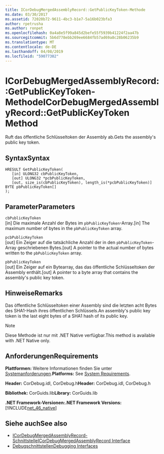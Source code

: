```yaml
---
title: ICorDebugMergedAssemblyRecord::GetPublicKeyToken-Methode
ms.date: 03/30/2017
ms.assetid: 72020b72-9611-4bc3-b1e7-5a16b023bfa3
author: rpetrusha
ms.author: ronpet
ms.openlocfilehash: 0a4a8e5f99a845d2befe55f5939b41224f2aa47b
ms.sourcegitcommit: 5b6d778ebb269ee6684fb57ad69a8c28b06235b9
ms.translationtype: MT
ms.contentlocale: de-DE
ms.lasthandoff: 04/08/2019
ms.locfileid: "59077302"
---
```

# <a name="icordebugmergedassemblyrecordgetpublickeytoken-method"></a><span data-ttu-id="1ef48-102">ICorDebugMergedAssemblyRecord::GetPublicKeyToken-Methode</span><span class="sxs-lookup"><span data-stu-id="1ef48-102">ICorDebugMergedAssemblyRecord::GetPublicKeyToken Method</span></span>
<span data-ttu-id="1ef48-103">Ruft das öffentliche Schlüsseltoken der Assembly ab.</span><span class="sxs-lookup"><span data-stu-id="1ef48-103">Gets the assembly's public key token.</span></span>  
  
## <a name="syntax"></a><span data-ttu-id="1ef48-104">Syntax</span><span class="sxs-lookup"><span data-stu-id="1ef48-104">Syntax</span></span>  
  
```  
HRESULT GetPublicKeyToken(  
   [in] ULONG32 cbPublicKeyToken,   
   [out] ULONG32 *pcbPublicKeyToken,   
   [out, size_is(cbPublicKeyToken), length_is(*pcbPublicKeyToken)] BYTE pbPublicKeyToken[]  
);  
```  
  
## <a name="parameters"></a><span data-ttu-id="1ef48-105">Parameter</span><span class="sxs-lookup"><span data-stu-id="1ef48-105">Parameters</span></span>  
 `cbPublicKeyToken`  
 <span data-ttu-id="1ef48-106">[in] Die maximale Anzahl der Bytes im `pbPublicKeyToken`-Array.</span><span class="sxs-lookup"><span data-stu-id="1ef48-106">[in] The maximum number of bytes in the `pbPublicKeyToken` array.</span></span>  
  
 `pcbPublicKeyToken`  
 <span data-ttu-id="1ef48-107">[out] Ein Zeiger auf die tatsächliche Anzahl der in den `pbPublicKeyToken`-Array geschriebenen Bytes.</span><span class="sxs-lookup"><span data-stu-id="1ef48-107">[out] A pointer to the actual number of bytes written to the `pbPublicKeyToken` array.</span></span>  
  
 `pbPublicKeyToken`  
 <span data-ttu-id="1ef48-108">[out] Ein Zeiger auf ein Bytearray, das das öffentliche Schlüsseltoken der Assembly enthält.</span><span class="sxs-lookup"><span data-stu-id="1ef48-108">[out] A pointer to a byte array that contains the assembly's public key token.</span></span>  
  
## <a name="remarks"></a><span data-ttu-id="1ef48-109">Hinweise</span><span class="sxs-lookup"><span data-stu-id="1ef48-109">Remarks</span></span>  
 <span data-ttu-id="1ef48-110">Das öffentliche Schlüsseltoken einer Assembly sind die letzten acht Bytes des SHA1-Hash ihres öffentlichen Schlüssels.</span><span class="sxs-lookup"><span data-stu-id="1ef48-110">An assembly's public key token is the last eight bytes of a SHA1 hash of its public key.</span></span>  
  
> [!NOTE]
>  <span data-ttu-id="1ef48-111">Diese Methode ist nur mit .NET Native verfügbar.</span><span class="sxs-lookup"><span data-stu-id="1ef48-111">This method is available with .NET Native only.</span></span>  
  
## <a name="requirements"></a><span data-ttu-id="1ef48-112">Anforderungen</span><span class="sxs-lookup"><span data-stu-id="1ef48-112">Requirements</span></span>  
 <span data-ttu-id="1ef48-113">**Plattformen:** Weitere Informationen finden Sie unter [Systemanforderungen](../../../../docs/framework/get-started/system-requirements.md).</span><span class="sxs-lookup"><span data-stu-id="1ef48-113">**Platforms:** See [System Requirements](../../../../docs/framework/get-started/system-requirements.md).</span></span>  
  
 <span data-ttu-id="1ef48-114">**Header:** CorDebug.idl, CorDebug.h</span><span class="sxs-lookup"><span data-stu-id="1ef48-114">**Header:** CorDebug.idl, CorDebug.h</span></span>  
  
 <span data-ttu-id="1ef48-115">**Bibliothek:** CorGuids.lib</span><span class="sxs-lookup"><span data-stu-id="1ef48-115">**Library:** CorGuids.lib</span></span>  
  
 **<span data-ttu-id="1ef48-116">.NET Framework-Versionen:</span><span class="sxs-lookup"><span data-stu-id="1ef48-116">.NET Framework Versions:</span></span>** [!INCLUDE[net_46_native](../../../../includes/net-46-native-md.md)]  
  
## <a name="see-also"></a><span data-ttu-id="1ef48-117">Siehe auch</span><span class="sxs-lookup"><span data-stu-id="1ef48-117">See also</span></span>

- [<span data-ttu-id="1ef48-118">ICorDebugMergedAssemblyRecord-Schnittstelle</span><span class="sxs-lookup"><span data-stu-id="1ef48-118">ICorDebugMergedAssemblyRecord Interface</span></span>](../../../../docs/framework/unmanaged-api/debugging/icordebugmergedassemblyrecord-interface.md)
- [<span data-ttu-id="1ef48-119">Debugschnittstellen</span><span class="sxs-lookup"><span data-stu-id="1ef48-119">Debugging Interfaces</span></span>](../../../../docs/framework/unmanaged-api/debugging/debugging-interfaces.md)
